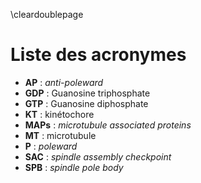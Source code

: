 \cleardoublepage

# Liste des acronymes

- __AP__ : _anti-poleward_
- __GDP__ : Guanosine triphosphate
- __GTP__ : Guanosine diphosphate
- __KT__ : kinétochore
- __MAPs__ : _microtubule associated proteins_
- __MT__ : microtubule
- __P__ : _poleward_
- __SAC__ : _spindle assembly checkpoint_
- __SPB__ : _spindle pole body_
